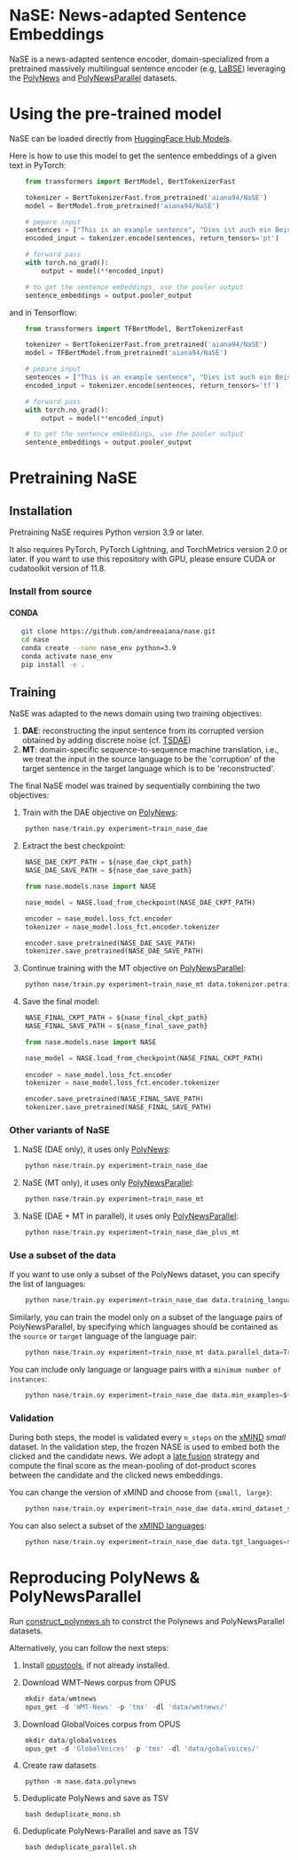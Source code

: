# NaSE: News-adapted Sentence Embeddings

NaSE is a news-adapted sentence encoder, domain-specialized from a pretrained massively multilingual sentence encoder (e.g, [LaBSE](https://aclanthology.org/2022.acl-long.62)) leveraging the [PolyNews](https://huggingface.co/datasets/aiana94/polynews) and [PolyNewsParallel](https://huggingface.co/datasets/aiana94/polynews-parallel) datasets.

# Using the pre-trained model
NaSE can be loaded directly from [HuggingFace Hub Models](https://huggingface.co/models).


Here is how to use this model to get the sentence embeddings of a given text in PyTorch:

```python
    from transformers import BertModel, BertTokenizerFast

    tokenizer = BertTokenizerFast.from_pretrained('aiana94/NaSE')
    model = BertModel.from_pretrained('aiana94/NaSE')

    # pepare input
    sentences = ["This is an example sentence", "Dies ist auch ein Beispielsatz in einer anderen Sprache."]
    encoded_input = tokenizer.encode(sentences, return_tensors='pt')

    # forward pass
    with torch.no_grad():
        output = model(**encoded_input)

    # to get the sentence embeddings, use the pooler output
    sentence_embeddings = output.pooler_output
```

and in Tensorflow:

```python
    from transformers import TFBertModel, BertTokenizerFast

    tokenizer = BertTokenizerFast.from_pretrained('aiana94/NaSE')
    model = TFBertModel.from_pretrained('aiana94/NaSE')

    # pepare input
    sentences = ["This is an example sentence", "Dies ist auch ein Beispielsatz in einer anderen Sprache."]
    encoded_input = tokenizer.encode(sentences, return_tensors='tf')

    # forward pass
    with torch.no_grad():
        output = model(**encoded_input)

    # to get the sentence embeddings, use the pooler output
    sentence_embeddings = output.pooler_output
```

# Pretraining NaSE

## Installation

Pretraining NaSE requires Python version 3.9 or later.

It also requires PyTorch, PyTorch Lightning, and TorchMetrics version 2.0 or later.
If you want to use this repository with GPU, please ensure CUDA or cudatoolkit version of 11.8.

### Install from source

#### CONDA

```bash
   git clone https://github.com/andreeaiana/nase.git
   cd nase
   conda create --name nase_env python=3.9
   conda activate nase_env
   pip install -e .
```

## Training
NaSE was adapted to the news domain using two training objectives:
1. **DAE**: reconstructing the input sentence from its corrupted version obtained by adding discrete noise (cf. [TSDAE](https://aclanthology.org/2021.findings-emnlp.59/))
2. **MT**: domain-specific sequence-to-sequence machine translation, i.e., we treat the input in the source language to be the 'corruption' of the target sentence in the target language which is to be 'reconstructed'. 

The final NaSE model was trained by sequentially combining the two objectives:

1. Train with the DAE objective on [PolyNews](https://huggingface.co/datasets/aiana94/polynews):

```python
    python nase/train.py experiment=train_nase_dae
```

2. Extract the best checkpoint:

```python
    NASE_DAE_CKPT_PATH = ${nase_dae_ckpt_path}
    NASE_DAE_SAVE_PATH = ${nase_dae_save_path}

    from nase.models.nase import NASE

    nase_model = NASE.load_from_checkpoint(NASE_DAE_CKPT_PATH)

    encoder = nase_model.loss_fct.encoder
    tokenizer = nase_model.loss_fct.encoder.tokenizer

    encoder.save_pretrained(NASE_DAE_SAVE_PATH)
    tokenizer.save_pretrained(NASE_DAE_SAVE_PATH)
```

3. Continue training with the MT objective on [PolyNewsParallel](https://huggingface.co/datasets/aiana94/polynews-parallel):

```python
    python nase/train.py experiment=train_nase_mt data.tokenizer.petrained_model_name_or_path=${NASE_DAE_CKPT_PATH}
```

4. Save the final model:

```python
    NASE_FINAL_CKPT_PATH = ${nase_final_ckpt_path}
    NASE_FINAL_SAVE_PATH = ${nase_final_save_path}

    from nase.models.nase import NASE

    nase_model = NASE.load_from_checkpoint(NASE_FINAL_CKPT_PATH)
    
    encoder = nase_model.loss_fct.encoder
    tokenizer = nase_model.loss_fct.encoder.tokenizer

    encoder.save_pretrained(NASE_FINAL_SAVE_PATH)
    tokenizer.save_pretrained(NASE_FINAL_SAVE_PATH)
```

### Other variants of NaSE

1. NaSE (DAE only), it uses only [PolyNews](https://huggingface.co/datasets/aiana94/polynews):

```python
    python nase/train.py experiment=train_nase_dae
```


2. NaSE (MT only), it uses only [PolyNewsParallel](https://huggingface.co/datasets/aiana94/polynews-parallel):


```python
    python nase/train.py experiment=train_nase_mt
```

3. NaSE (DAE + MT in parallel), it uses only [PolyNewsParallel](https://huggingface.co/datasets/aiana94/polynews-parallel):


```python
    python nase/train.py experiment=train_nase_dae_plus_mt
```


### Use a subset of the data
If you want to use only a subset of the PolyNews dataset, you can specify the list of languages:

```python
    python nase/train.py experiment=train_nase_dae data.training_languages=${language_1, language_2}.
```

Similarly, you can train the model only on a subset of the language pairs of PolyNewsParallel, by specifying which languages should be contained as the `source` or `target` language of the language pair:

```python
    python nase/train.oy experiment=train_nase_mt data.parallel_data=True data.training_languages=${language_1, language_2}.
```

You can include only language or language pairs with a `minimum number of instances`:

```python
    python nase/train.oy experiment=train_nase_dae data.min_examples=${THRESHOLD}.
```


### Validation
During both steps, the model is validated every `n_steps` on the [xMIND](https://github.com/andreeaiana/xMIND/tree/main) *small* dataset. In the validation step, the frozen NASE is used to embed both the clicked and the candidate news. We adopt a [late fusion](https://dl.acm.org/doi/abs/10.1145/3539618.3592062) strategy and compute the final score as the mean-pooling of dot-product scores between the candidate and the clicked news embeddings. 

You can change the version of xMIND and choose from `{small, large}`:
```python
    python nase/train.oy experiment=train_nase_dae data.xmind_dataset_size=${SIZE}.
```

You can also select a subset of the [xMIND languages](https://github.com/andreeaiana/xMIND):
```python
    python nase/train.oy experiment=train_nase_dae data.tgt_languages=${language_1, language_2}.
```


# Reproducing PolyNews & PolyNewsParallel

Run [construct_polynews.sh](scripts/construct_polynews.sh) to constrct the Polynews and PolyNewsParallel datasets.

Alternatively, you can follow the next steps: 
1. Install [opustools](https://github.com/Helsinki-NLP/OpusTools/blob/master/opustools_pkg/README.md), if not already installed.

2. Download WMT-News corpus from OPUS

```python
    mkdir data/wmtnews
    opus_get -d 'WMT-News' -p 'tmx' -dl 'data/wmtnews/'
```

3. Download GlobalVoices corpus from OPUS
```python
    mkdir data/globalvoices
    opus_get -d 'GlobalVoices' -p 'tmx' -dl 'data/gobalvoices/'
```

4. Create raw datasets
```
    python -m nase.data.polynews
```

5. Deduplicate PolyNews and save as TSV
```
    bash deduplicate_mono.sh
```

6. Deduplicate PolyNews-Parallel and save as TSV
```
    bash deduplicate_parallel.sh
```